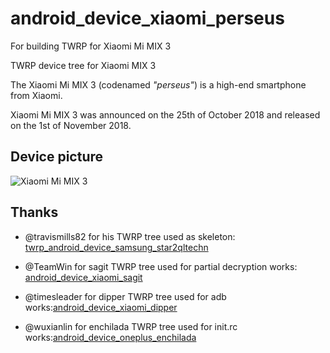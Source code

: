 # android_device_xiaomi_perseus
For building TWRP for Xiaomi Mi MIX 3

TWRP device tree for Xiaomi MIX 3

The Xiaomi Mi MIX 3 (codenamed _"perseus"_) is a high-end smartphone from Xiaomi.

Xiaomi Mi MIX 3 was announced on the 25th of October 2018 and released on the 1st of November 2018.


## Device picture

![Xiaomi Mi MIX 3](https://i.imgur.com/dLpqgDx.jpg)

## Thanks

- @travismills82 for his TWRP tree used as skeleton: [twrp_android_device_samsung_star2qltechn](https://github.com/travismills82/twrp_android_device_samsung_star2qltechn)

- @TeamWin for sagit TWRP tree used for partial decryption works: [android_device_xiaomi_sagit](https://github.com/TeamWin/android_device_xiaomi_sagit)

- @timesleader for dipper TWRP tree used for adb works:[android_device_xiaomi_dipper](https://github.com/timesleader/android_device_xiaomi_dipper)

- @wuxianlin for enchilada TWRP tree used for init.rc works:[android_device_oneplus_enchilada](https://github.com/TeamWin/android_device_oneplus_enchilada)
